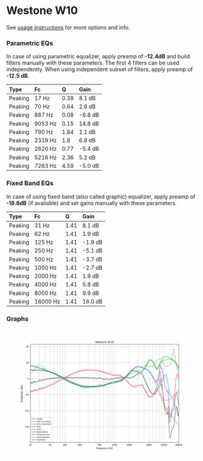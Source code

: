 # Westone W10
See [usage instructions](https://github.com/jaakkopasanen/AutoEq#usage) for more options and info.

### Parametric EQs
In case of using parametric equalizer, apply preamp of **-12.4dB** and build filters manually
with these parameters. The first 4 filters can be used independently.
When using independent subset of filters, apply preamp of **-12.5 dB**.

| Type    | Fc      |    Q | Gain    |
|:--------|:--------|:-----|:--------|
| Peaking | 17 Hz   | 0.38 | 8.1 dB  |
| Peaking | 70 Hz   | 0.64 | 2.6 dB  |
| Peaking | 887 Hz  | 0.08 | -6.8 dB |
| Peaking | 9053 Hz | 0.15 | 14.8 dB |
| Peaking | 790 Hz  | 1.84 | 1.1 dB  |
| Peaking | 2319 Hz | 1.8  | 6.8 dB  |
| Peaking | 2620 Hz | 0.77 | -5.4 dB |
| Peaking | 5216 Hz | 2.36 | 5.2 dB  |
| Peaking | 7263 Hz | 4.59 | -5.0 dB |

### Fixed Band EQs
In case of using fixed band (also called graphic) equalizer, apply preamp of **-18.8dB**
(if available) and set gains manually with these parameters.

| Type    | Fc       |    Q | Gain    |
|:--------|:---------|:-----|:--------|
| Peaking | 31 Hz    | 1.41 | 8.1 dB  |
| Peaking | 62 Hz    | 1.41 | 1.9 dB  |
| Peaking | 125 Hz   | 1.41 | -1.9 dB |
| Peaking | 250 Hz   | 1.41 | -5.1 dB |
| Peaking | 500 Hz   | 1.41 | -3.7 dB |
| Peaking | 1000 Hz  | 1.41 | -2.7 dB |
| Peaking | 2000 Hz  | 1.41 | 1.9 dB  |
| Peaking | 4000 Hz  | 1.41 | 5.8 dB  |
| Peaking | 8000 Hz  | 1.41 | 9.9 dB  |
| Peaking | 16000 Hz | 1.41 | 18.0 dB |

### Graphs
![](./Westone%20W10.png)